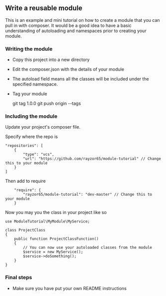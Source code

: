 ## Write a reusable module

This is an example and mini tutorial on how to create a module that you can pull in with composer.
It would be a good idea to have a basic understanding of autoloading and namespaces prior to creating your module.

### Writing the module

* Copy this project into a new directory
* Edit the composer.json with the details of your module
* The autoload field means all the classes will be included under the specified namespace.
* Tag your module

    git tag 1.0.0
    git push origin --tags

### Including the module

Update your project's composer file.

Specify where the repo is

    "repositories": [
        {
            "type": "vcs",
            "url": "https://github.com/rayzor65/module-tutorial" // Change this to your module
        }
    ]

Then add to require

        "require": {
            "rayzor65/module-tutorial": "dev-master" // Change this to your module
        }

Now you may you the class in your project like so

    use ModuleTutorial\MyModule\MyService;

    class ProjectClass
    {
        public function ProjectClassFunction()
        {
            // You can now use your autoloaded classes from the module
            $service = new MyService();
            $service->doSomething();
        }
    }

### Final steps

* Make sure you have put your own README instructions